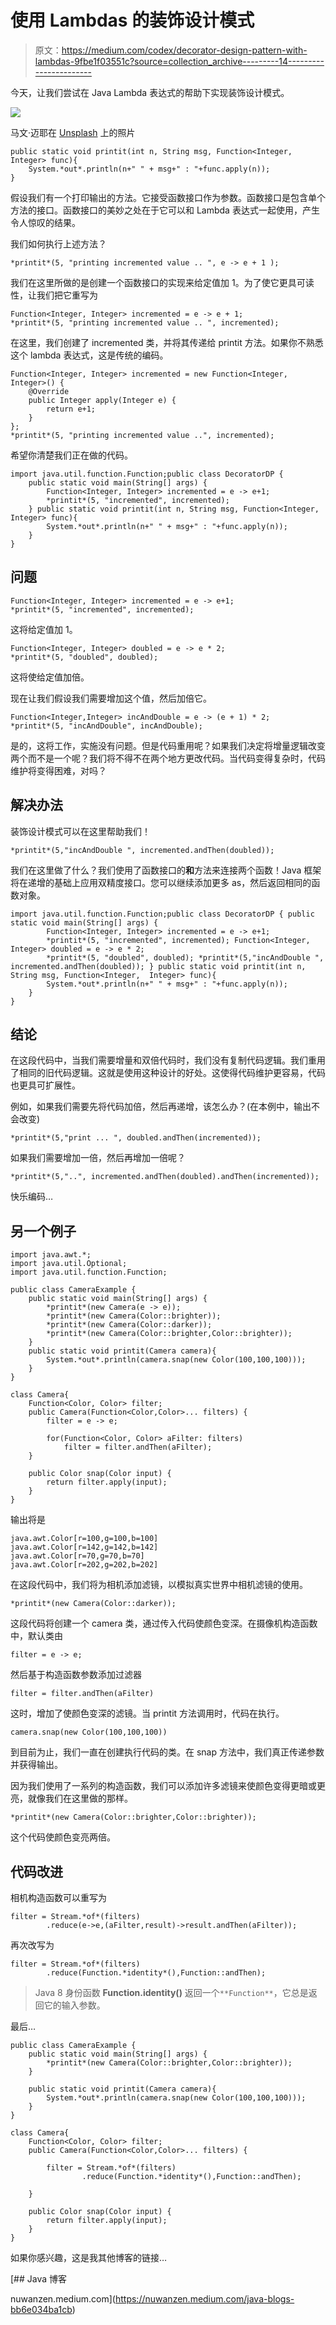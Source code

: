 # 使用 Lambdas 的装饰设计模式

> 原文：<https://medium.com/codex/decorator-design-pattern-with-lambdas-9fbe1f03551c?source=collection_archive---------14----------------------->

今天，让我们尝试在 Java Lambda 表达式的帮助下实现装饰设计模式。

![](img/0cae1c14a7e789a447912323617c4fd4.png)

马文·迈耶在 [Unsplash](https://unsplash.com?utm_source=medium&utm_medium=referral) 上的照片

```
public static void printit(int n, String msg, Function<Integer, Integer> func){
    System.*out*.println(n+" " + msg+" : "+func.apply(n));
}
```

假设我们有一个打印输出的方法。它接受函数接口作为参数。函数接口是包含单个方法的接口。函数接口的美妙之处在于它可以和 Lambda 表达式一起使用，产生令人惊叹的结果。

我们如何执行上述方法？

```
*printit*(5, "printing incremented value .. ", e -> e + 1 );
```

我们在这里所做的是创建一个函数接口的实现来给定值加 1。为了使它更具可读性，让我们把它重写为

```
Function<Integer, Integer> incremented = e -> e + 1;
*printit*(5, "printing incremented value .. ", incremented);
```

在这里，我们创建了 incremented 类，并将其传递给 printit 方法。如果你不熟悉这个 lambda 表达式，这是传统的编码。

```
Function<Integer, Integer> incremented = new Function<Integer, Integer>() {
    @Override
    public Integer apply(Integer e) {
        return e+1;
    }
};
*printit*(5, "printing incremented value ..", incremented);
```

希望你清楚我们正在做的代码。

```
import java.util.function.Function;public class DecoratorDP {
    public static void main(String[] args) {
        Function<Integer, Integer> incremented = e -> e+1;
        *printit*(5, "incremented", incremented);
    } public static void printit(int n, String msg, Function<Integer,  Integer> func){
        System.*out*.println(n+" " + msg+" : "+func.apply(n));
    }
}
```

## 问题

```
Function<Integer, Integer> incremented = e -> e+1;
*printit*(5, "incremented", incremented);
```

这将给定值加 1。

```
Function<Integer, Integer> doubled = e -> e * 2;
*printit*(5, "doubled", doubled);
```

这将使给定值加倍。

现在让我们假设我们需要增加这个值，然后加倍它。

```
Function<Integer,Integer> incAndDouble = e -> (e + 1) * 2;
*printit*(5, "incAndDouble", incAndDouble);
```

是的，这将工作，实施没有问题。但是代码重用呢？如果我们决定将增量逻辑改变两个而不是一个呢？我们将不得不在两个地方更改代码。当代码变得复杂时，代码维护将变得困难，对吗？

## 解决办法

装饰设计模式可以在这里帮助我们！

```
*printit*(5,"incAndDouble ", incremented.andThen(doubled));
```

我们在这里做了什么？我们使用了函数接口的**和**方法来连接两个函数！Java 框架将在递增的基础上应用双精度接口。您可以继续添加更多 as，然后返回相同的函数对象。

```
import java.util.function.Function;public class DecoratorDP { public static void main(String[] args) {
        Function<Integer, Integer> incremented = e -> e+1;
        *printit*(5, "incremented", incremented); Function<Integer, Integer> doubled = e -> e * 2;
        *printit*(5, "doubled", doubled); *printit*(5,"incAndDouble ", incremented.andThen(doubled)); } public static void printit(int n, String msg, Function<Integer,  Integer> func){
        System.*out*.println(n+" " + msg+" : "+func.apply(n));
    }
}
```

## 结论

在这段代码中，当我们需要增量和双倍代码时，我们没有复制代码逻辑。我们重用了相同的旧代码逻辑。这就是使用这种设计的好处。这使得代码维护更容易，代码也更具可扩展性。

例如，如果我们需要先将代码加倍，然后再递增，该怎么办？(在本例中，输出不会改变)

```
*printit*(5,"print ... ", doubled.andThen(incremented));
```

如果我们需要增加一倍，然后再增加一倍呢？

```
*printit*(5,"..", incremented.andThen(doubled).andThen(incremented));
```

快乐编码…

## 另一个例子

```
import java.awt.*;
import java.util.Optional;
import java.util.function.Function;

public class CameraExample {
    public static void main(String[] args) {
        *printit*(new Camera(e -> e));
        *printit*(new Camera(Color::brighter));
        *printit*(new Camera(Color::darker));    
        *printit*(new Camera(Color::brighter,Color::brighter));
    }
    public static void printit(Camera camera){
        System.*out*.println(camera.snap(new Color(100,100,100)));
    }
}

class Camera{
    Function<Color, Color> filter;
    public Camera(Function<Color,Color>... filters) {
        filter = e -> e;

        for(Function<Color, Color> aFilter: filters)
            filter = filter.andThen(aFilter);
    }

    public Color snap(Color input) {
        return filter.apply(input);
    }
}
```

输出将是

```
java.awt.Color[r=100,g=100,b=100]
java.awt.Color[r=142,g=142,b=142]
java.awt.Color[r=70,g=70,b=70]
java.awt.Color[r=202,g=202,b=202]
```

在这段代码中，我们将为相机添加滤镜，以模拟真实世界中相机滤镜的使用。

```
*printit*(new Camera(Color::darker));
```

这段代码将创建一个 camera 类，通过传入代码使颜色变深。在摄像机构造函数中，默认类由

```
filter = e -> e;
```

然后基于构造函数参数添加过滤器

```
filter = filter.andThen(aFilter)
```

这时，增加了使颜色变深的滤镜。当 printit 方法调用时，代码在执行。

```
camera.snap(new Color(100,100,100))
```

到目前为止，我们一直在创建执行代码的类。在 snap 方法中，我们真正传递参数并获得输出。

因为我们使用了一系列的构造函数，我们可以添加许多滤镜来使颜色变得更暗或更亮，就像我们在这里做的那样。

```
*printit*(new Camera(Color::brighter,Color::brighter));
```

这个代码使颜色变亮两倍。

## 代码改进

相机构造函数可以重写为

```
filter = Stream.*of*(filters)
        .reduce(e->e,(aFilter,result)->result.andThen(aFilter));
```

再次改写为

```
filter = Stream.*of*(filters)
        .reduce(Function.*identity*(),Function::andThen);
```

> Java 8 身份函数 **Function.identity()** 返回一个`**Function**`，它总是返回它的输入参数。

最后…

```
public class CameraExample {
    public static void main(String[] args) {
        *printit*(new Camera(Color::brighter,Color::brighter));
    }

    public static void printit(Camera camera){
        System.*out*.println(camera.snap(new Color(100,100,100)));
    }
}

class Camera{
    Function<Color, Color> filter;
    public Camera(Function<Color,Color>... filters) {

        filter = Stream.*of*(filters)
                .reduce(Function.*identity*(),Function::andThen);

    }

    public Color snap(Color input) {
        return filter.apply(input);
    }
}
```

如果你感兴趣，这是我其他博客的链接…

[](https://nuwanzen.medium.com/java-blogs-bb6e034ba1cb) [## Java 博客

nuwanzen.medium.com](https://nuwanzen.medium.com/java-blogs-bb6e034ba1cb)